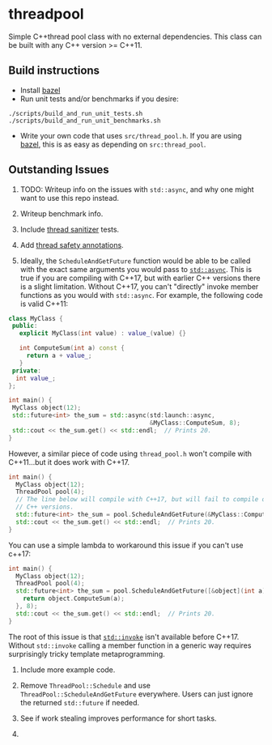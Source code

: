 # threadpool
Simple C++thread pool class with no external dependencies. This class can be 
built with any C++ version >= C++11. 

## Build instructions

* Install [bazel](https://bazel.build/)
* Run unit tests and/or benchmarks if you desire:

```shell
./scripts/build_and_run_unit_tests.sh
./scripts/build_and_run_unit_benchmarks.sh
```

* Write your own code that uses `src/thread_pool.h`. If you are using 
  [bazel](https://bazel.build/), this is as easy as depending on
  `src:thread_pool`.

## Outstanding Issues

1. TODO: Writeup info on the issues with `std::async`, and why one might want to
   use this repo instead.

1. Writeup benchmark info.

1. Include [thread sanitizer](https://clang.llvm.org/docs/ThreadSanitizer.html) tests.

1. Add [thread safety annotations](https://clang.llvm.org/docs/ThreadSafetyAnalysis.html).

1. Ideally, the `ScheduleAndGetFuture` function would be able to be called with 
  the exact same arguments you would pass to
  [`std::async`](https://en.cppreference.com/w/cpp/thread/async). This is
  true if you are compiling with C++17, but with earlier C++ versions there is 
  a slight limitation. Without C++17, you can't "directly" invoke member 
  functions as you would with `std::async`. For example, the following code is 
  valid C++11:

  ```cpp
  class MyClass {
   public:
     explicit MyClass(int value) : value_(value) {}

     int ComputeSum(int a) const {
       return a + value_;
     }
   private:
    int value_;
  };

  int main() {
   MyClass object(12);
   std::future<int> the_sum = std::async(std:launch::async,
                                         &MyClass::ComputeSum, 8);
   std::cout << the_sum.get() << std::endl;  // Prints 20.
  }
  ```

  However, a similar piece of code using `thread_pool.h` won't compile with 
  C++11...but it does work with C++17. 


  ```cpp
  int main() {
    MyClass object(12);
    ThreadPool pool(4);
    // The line below will compile with C++17, but will fail to compile on older 
    // C++ versions.
    std::future<int> the_sum = pool.ScheduleAndGetFuture(&MyClass::ComputeSum, 8);
    std::cout << the_sum.get() << std::endl;  // Prints 20.
  }
  ```

  You can use a simple lambda to workaround this issue if you can't use c++17:

  ```cpp
  int main() {
    MyClass object(12);
    ThreadPool pool(4);
    std::future<int> the_sum = pool.ScheduleAndGetFuture([&object](int a) {
      return object.ComputeSum(a);
    }, 8);
    std::cout << the_sum.get() << std::endl;  // Prints 20.
  }
  ```

  The root of this issue is that 
  [`std::invoke`](https://en.cppreference.com/w/cpp/utility/functional/invoke) 
  isn't available before C++17. Without `std::invoke` calling a member function
  in a generic way requires surprisingly tricky template metaprogramming.

1. Include more example code.

1. Remove `ThreadPool::Schedule` and use `ThreadPool::ScheduleAndGetFuture`
   everywhere. Users can just ignore the returned `std::future` if needed.

1. See if work stealing improves performance for short tasks.

1. 

